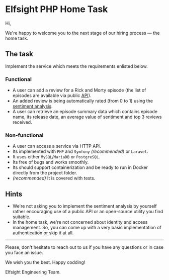 # Elfsight PHP Home Task

Hi,

We're happy to welcome you to the next stage of our hiring process — the home task.

## The task
Implement the service which meets the requirements enlisted below.

### Functional
- A user can add a review for a Rick and Morty episode (the list of episodes are available via public [API](https://rickandmortyapi.com/documentation/#get-all-episodes)).
- An added review is being automatically rated (from 0 to 1) using the [sentiment analysis](https://en.wikipedia.org/wiki/Sentiment_analysis).
- A user can retrieve an episode summary data which contains episode name, its release date, an average value of sentiment and top 3 reviews received.

### Non-functional

- A user can access a service via HTTP API.
- Its implemented with `PHP` and `Symfony` _(recommended)_ or `Laravel`.
- It uses either `MySQL`/`MariaDB` or `PostgreSQL`.
- Its free of bugs and works smoothly.
- Its should support containerization and be ready to run in Docker directly from the project folder.
- _(recommended)_ It is covered with tests.

## Hints
- We're not asking you to implement the sentiment analysis by yourself rather encouraging use of a public API or an open-source utility you find suitable. 
- In the home task, we're not concerned about identity and access management. So, you can come up with a very basic implementation of authentication or skip it at all.

---

Please, don't hesitate to reach out to us if you have any questions or in case you face an issue.

We wish you the best. Happy codding!

Elfsight Engineering Team.
